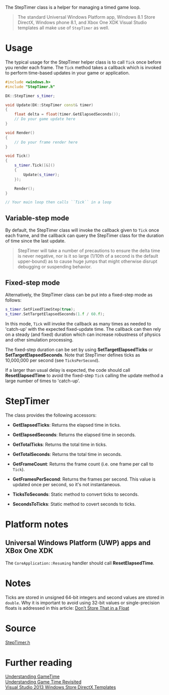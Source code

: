 The StepTimer class is a helper for managing a timed game loop.

> The standard Universal Windows Platform app, Windows 8.1 Store DirectX, Windows phone 8.1, and Xbox One XDK Visual Studio templates all make use of ``StepTimer`` as well.

# Usage

The typical usage for the StepTimer helper class is to call ``Tick`` once before you render each frame. The ``Tick`` method takes a callback which is invoked to perform time-based updates in your game or application.

```cpp
#include <windows.h>
#include "StepTimer.h"

DX::StepTimer s_timer;

void Update(DX::StepTimer const& timer)
{
    float delta = float(timer.GetElapsedSeconds());
    // Do your game update here
}

void Render()
{
    // Do your frame render here
}

void Tick()
{
    s_timer.Tick([&]()
    {
        Update(s_timer);
    });

    Render();
}

// Your main loop then calls ``Tick`` in a loop
```

## Variable-step mode
By default, the StepTimer class will invoke the callback given to ``Tick`` once each frame, and the callback can query the StepTimer class for the duration of time since the last update.

> StepTimer will take a number of precautions to ensure the delta time is never negative, nor is it so large (1/10th of a second is the default upper-bound) as to cause huge jumps that might otherwise disrupt debugging or suspending behavior.

## Fixed-step mode
Alternatively, the StepTimer class can be put into a fixed-step mode as follows:

```cpp
s_timer.SetFixedTimeStep(true);
s_timer.SetTargetElapsedSeconds(1.f / 60.f);
```

In this mode, ``Tick`` will invoke the callback as many times as needed to 'catch-up' with the expected fixed-update time. The callback can then rely on a steady (and fixed) duration which can increase robustness of physics and other simulation processing.

The fixed-step duration can be set by using **SetTargetElapsedTicks** or **SetTargetElapsedSeconds**. Note that StepTimer defines ticks as 10,000,000 per second (see ``TicksPerSecond``).

If a larger than usual delay is expected, the code should call **ResetElapsedTime** to avoid the fixed-step ``Tick`` calling the update method a large number of times to 'catch-up'.

# StepTimer
The class provides the following accessors:

* **GetElapsedTicks**: Returns the elapsed time in ticks.
* **GetElapsedSeconds**: Returns the elapsed time in seconds.

* **GetTotalTicks**: Returns the total time in ticks.
* **GetTotalSeconds**: Returns the total time in seconds.

* **GetFrameCount**: Returns the frame count (i.e. one frame per call to ``Tick``).

* **GetFramesPerSecond**: Returns the frames per second. This value is updated once per second, so it's not instantaneous.

* **TicksToSeconds**: Static method to convert ticks to seconds.
* **SecondsToTicks**: Static method to covert seconds to ticks.

# Platform notes

## Universal Windows Platform (UWP) apps and XBox One XDK
The ``CoreApplication::Resuming`` handler should call **ResetElapsedTime**.

# Notes
Ticks are stored in unsigned 64-bit integers and second values are stored in ``double``. Why it is important to avoid using 32-bit values or single-precision floats is addressed in this article: [Don’t Store That in a Float](https://randomascii.wordpress.com/2012/02/13/dont-store-that-in-a-float/)

# Source

[StepTimer.h](https://raw.githubusercontent.com/walbourn/directx-vs-templates/master/d3d11game_win32/StepTimer.h)

# Further reading
[Understanding GameTime](http://blogs.msdn.com/b/shawnhar/archive/2007/07/25/understanding-gametime.aspx)  
[Understanding Game Time Revisited](http://blogs.msdn.com/b/chuckw/archive/2014/12/03/understanding-game-time-revisited.aspx)  
[Visual Studio 2013 Windows Store DirectX Templates](http://blogs.msdn.com/b/ianhu/archive/2014/03/07/visual-studio-2013-windows-store-directx-templates.aspx)  
